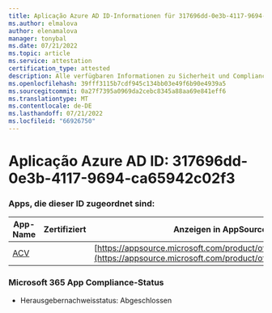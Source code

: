 ```yaml
---
title: Aplicação Azure AD ID-Informationen für 317696dd-0e3b-4117-9694-ca65942c02f3
ms.author: elmalova
author: elenamalova
manager: tonybal
ms.date: 07/21/2022
ms.topic: article
ms.service: attestation
certification_type: attested
description: Alle verfügbaren Informationen zu Sicherheit und Compliance für 317696dd-0e3b-4117-9694-ca65942c02f3.
ms.openlocfilehash: 39fff3115b7cdf945c134bb03e49f6b90e4939a5
ms.sourcegitcommit: 0a27f7395a0969da2cebc8345a88aa69e841eff6
ms.translationtype: MT
ms.contentlocale: de-DE
ms.lasthandoff: 07/21/2022
ms.locfileid: "66926750"
---
```

# <a name="azure-app-id-317696dd-0e3b-4117-9694-ca65942c02f3"></a>Aplicação Azure AD ID: 317696dd-0e3b-4117-9694-ca65942c02f3


### <a name="apps-associated-with-this-id"></a>Apps, die dieser ID zugeordnet sind:
| **App-Name** | **Zertifiziert** | **Anzeigen in AppSource** |
|--------------|---------------|-----------------------|
| [ACV](../forward/WA200004237.md) |  | [https://appsource.microsoft.com/product/office/WA200004237](https://appsource.microsoft.com/product/office/WA200004237) |

### <a name="microsoft-365-app-compliance-status"></a>Microsoft 365 App Compliance-Status
- Herausgebernachweisstatus: Abgeschlossen
